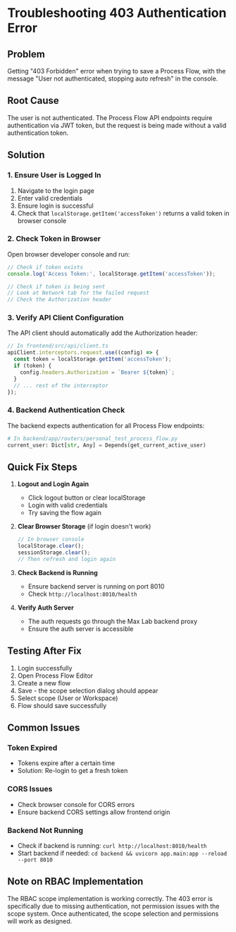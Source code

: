 # Troubleshooting 403 Authentication Error

## Problem
Getting "403 Forbidden" error when trying to save a Process Flow, with the message "User not authenticated, stopping auto refresh" in the console.

## Root Cause
The user is not authenticated. The Process Flow API endpoints require authentication via JWT token, but the request is being made without a valid authentication token.

## Solution

### 1. Ensure User is Logged In
1. Navigate to the login page
2. Enter valid credentials
3. Ensure login is successful
4. Check that `localStorage.getItem('accessToken')` returns a valid token in browser console

### 2. Check Token in Browser
Open browser developer console and run:
```javascript
// Check if token exists
console.log('Access Token:', localStorage.getItem('accessToken'));

// Check if token is being sent
// Look at Network tab for the failed request
// Check the Authorization header
```

### 3. Verify API Client Configuration
The API client should automatically add the Authorization header:
```javascript
// In frontend/src/api/client.ts
apiClient.interceptors.request.use((config) => {
  const token = localStorage.getItem('accessToken');
  if (token) {
    config.headers.Authorization = `Bearer ${token}`;
  }
  // ... rest of the interceptor
});
```

### 4. Backend Authentication Check
The backend expects authentication for all Process Flow endpoints:
```python
# In backend/app/routers/personal_test_process_flow.py
current_user: Dict[str, Any] = Depends(get_current_active_user)
```

## Quick Fix Steps

1. **Logout and Login Again**
   - Click logout button or clear localStorage
   - Login with valid credentials
   - Try saving the flow again

2. **Clear Browser Storage** (if login doesn't work)
   ```javascript
   // In browser console
   localStorage.clear();
   sessionStorage.clear();
   // Then refresh and login again
   ```

3. **Check Backend is Running**
   - Ensure backend server is running on port 8010
   - Check `http://localhost:8010/health`

4. **Verify Auth Server**
   - The auth requests go through the Max Lab backend proxy
   - Ensure the auth server is accessible

## Testing After Fix

1. Login successfully
2. Open Process Flow Editor
3. Create a new flow
4. Save - the scope selection dialog should appear
5. Select scope (User or Workspace)
6. Flow should save successfully

## Common Issues

### Token Expired
- Tokens expire after a certain time
- Solution: Re-login to get a fresh token

### CORS Issues
- Check browser console for CORS errors
- Ensure backend CORS settings allow frontend origin

### Backend Not Running
- Check if backend is running: `curl http://localhost:8010/health`
- Start backend if needed: `cd backend && uvicorn app.main:app --reload --port 8010`

## Note on RBAC Implementation
The RBAC scope implementation is working correctly. The 403 error is specifically due to missing authentication, not permission issues with the scope system. Once authenticated, the scope selection and permissions will work as designed.